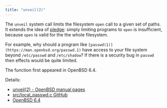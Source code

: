 ```yaml
---
title: "unveil(2)"
---
```


The `unveil` system call limits the filesystem `open` call to a
given set of paths. It extends the idea of [pledge](/fact/pledge/):
simply limiting programs to `open` is insufficient, because `open` is valid
for the the whole filesystem.

For example, why should a program like `[passwd(1)](https://man.openbsd.org/passwd.1)`
have access to your file system beyond `/etc/passwd` and `/etc/shadow`?
 If there is a security bug in `passwd` then effects would be quite limited.

The function first appeared in OpenBSD 6.4.

Details:

* [unveil(2) - OpenBSD manual pages](https://man.openbsd.org/unveil.2)
* [src/local_passwd.c GitHub](https://github.com/openbsd/src/blob/95235fadcb56c0c38283487ebc2ba41807a07a02/usr.bin/passwd/local_passwd.c#L75-L86)
* [OpenBSD 6.4](https://openbsd.org/64.html)
